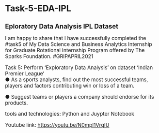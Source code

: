 # Task-5-EDA-IPL
## Eploratory Data Analysis IPL Dataset

<big>
  I am happy to share that I have successfully completed the #task5
of My Data Science and Business Analytics Internship for
Graduate Rotational Internship Program offered by The Sparks Foundation.
#GRIPAPRIL2021 
  
Task 5: Perform ‘Exploratory Data Analysis’ on dataset ‘Indian Premier League’<br/>
● As a sports analysts, find out the most successful teams, players and factors contributing win or loss of a team.<br/>
  
● Suggest teams or players a company should endorse for its products.<br/>

tools and technologies: Python and Juypter Notebook<br/>

Youtube link: https://youtu.be/N0mpI1VrqIU
</big>
